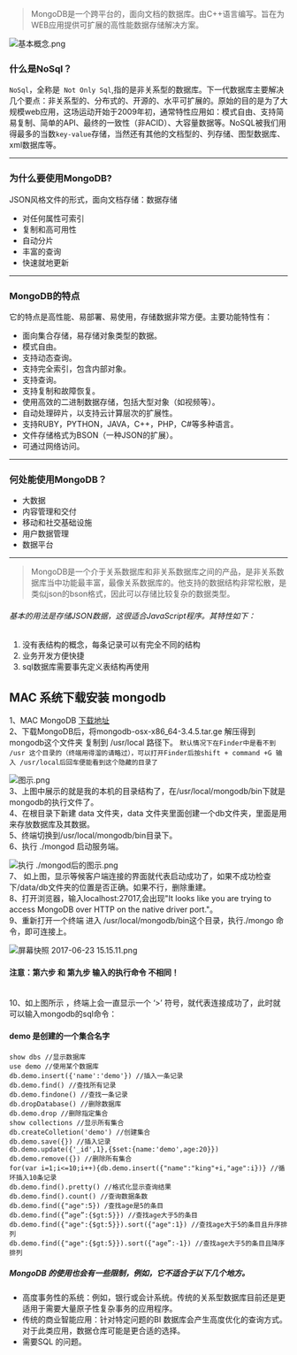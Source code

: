 >MongoDB是一个跨平台的，面向文档的数据库。由C++语言编写。旨在为WEB应用提供可扩展的高性能数据存储解决方案。

![基本概念.png](http://upload-images.jianshu.io/upload_images/3229842-087655fc2b532f99.png?imageMogr2/auto-orient/strip%7CimageView2/2/w/1240)
### 什么是NoSql？
``NoSql``，全称是`` Not Only Sql``,指的是非关系型的数据库。下一代数据库主要解决几个要点：非关系型的、分布式的、开源的、水平可扩展的。原始的目的是为了大规模web应用，这场运动开始于2009年初，通常特性应用如：模式自由、支持简易复制、简单的API、最终的一致性（非ACID）、大容量数据等。NoSQL被我们用得最多的当数``key-value``存储，当然还有其他的文档型的、列存储、图型数据库、xml数据库等。
****

### 为什么要使用MongoDB?
JSON风格文件的形式，面向文档存储：数据存储
* 对任何属性可索引
* 复制和高可用性
* 自动分片
* 丰富的查询
* 快速就地更新

****
### MongoDB的特点
它的特点是高性能、易部署、易使用，存储数据非常方便。主要功能特性有：
* 面向集合存储，易存储对象类型的数据。
* 模式自由。
* 支持动态查询。
* 支持完全索引，包含内部对象。
* 支持查询。
* 支持复制和故障恢复。
* 使用高效的二进制数据存储，包括大型对象（如视频等）。
* 自动处理碎片，以支持云计算层次的扩展性。
* 支持RUBY，PYTHON，JAVA，C++，PHP，C#等多种语言。
* 文件存储格式为BSON（一种JSON的扩展）。
* 可通过网络访问。
****
### 何处能使用MongoDB？
* 大数据
* 内容管理和交付
* 移动和社交基础设施
* 用户数据管理
* 数据平台
****
>MongoDB是一个介于关系数据库和非关系数据库之间的产品，是非关系数据库当中功能最丰富，最像关系数据库的。他支持的数据结构非常松散，是类似json的bson格式，因此可以存储比较复杂的数据类型。

###### 基本的用法是存储JSON数据，这很适合JavaScript程序。其特性如下：
   1. 没有表结构的概念，每条记录可以有完全不同的结构
   2. 业务开发方便快捷
   3. sql数据库需要事先定义表结构再使用




## MAC 系统下载安装 mongodb
   1、MAC MongoDB [下载地址](https://www.mongodb.com/download-center?jmp=nav#community)
  <br> 2、下载MongoDB后，将mongodb-osx-x86_64-3.4.5.tar.ge 解压得到mongodb这个文件夹 复制到 /usr/local 路径下。
``默认情况下在Finder中是看不到 /usr 这个目录的（终端用得溜的请略过），可以打开Finder后按shift + command +G 输入 /usr/local后回车便能看到这个隐藏的目录了``

![图示.png](http://upload-images.jianshu.io/upload_images/3229842-be8e3419e957ecf9.png?imageMogr2/auto-orient/strip%7CimageView2/2/w/1240)
<br>3、上图中展示的就是我的本机的目录结构了，在/usr/local/mongodb/bin下就是mongodb的执行文件了。
<br>4、在根目录下新建 data 文件夹，data 文件夹里面创建一个db文件夹，里面是用来存放数据库及其数据。
<br>5、终端切换到/usr/local/mongodb/bin目录下。
<br>6、执行 ./mongod 启动服务端。

![执行 ./mongod后的图示.png](http://upload-images.jianshu.io/upload_images/3229842-aad43baa63a2cd97.png?imageMogr2/auto-orient/strip%7CimageView2/2/w/1240)
<br>7、 如上图，显示等候客户端连接的界面就代表启动成功了，如果不成功检查下/data/db文件夹的位置是否正确。如果不行，删除重建。
<br>8、打开浏览器，输入localhost:27017,会出现"It looks like you are trying to access MongoDB over HTTP on the native driver port."。
<br>9、重新打开一个终端 进入 /usr/local/mongodb/bin这个目录，执行./mongo 命令，即可连接上。

![屏幕快照 2017-06-23 15.15.11.png](http://upload-images.jianshu.io/upload_images/3229842-23b7361115d30b44.png?imageMogr2/auto-orient/strip%7CimageView2/2/w/1240)
#### 注意：第六步 和 第九步  输入的执行命令  不相同！
<br>10、如上图所示 ，终端上会一直显示一个 ‘>’ 符号，就代表连接成功了，此时就可以输入mongodb的sql命令：
#### demo 是创建的一个集合名字
```
show dbs //显示数据库
use demo //使用某个数据库
db.demo.insert({'name':'demo'}) //插入一条记录
db.demo.find() //查找所有记录
db.demo.findone() //查找一条记录
db.dropDatabase() //删除数据库
db.demo.drop //删除指定集合
show collections //显示所有集合
db.createColletion('demo') //创建集合
db.demo.save({}) //插入记录
db.demo.update({'_id',1},{$set:{name:'demo',age:20}})
db.demo.remove({}) //删除所有集合
for(var i=1;i<=10;i++){db.demo.insert({"name":"king"+i,"age":i})} //循环插入10条记录
db.demo.find().pretty() //格式化显示查询结果
db.demo.find().count() //查询数据条数
db.demo.find({"age":5}) /查找age是5的条目
db.demo.find({“age”:{$gt:5}}) //查找age大于5的条目
db.demo.find({"age":{$gt:5}}).sort({"age":1}) //查找age大于5的条目且升序排列
db.demo.find({"age":{$gt:5}}).sort({"age”:-1}) //查找age大于5的条目且降序排列
```

##### MongoDB 的使用也会有一些限制，例如，它不适合于以下几个地方。
* 高度事务性的系统：例如，银行或会计系统。传统的关系型数据库目前还是更适用于需要大量原子性复杂事务的应用程序。
*  传统的商业智能应用：针对特定问题的BI 数据库会产生高度优化的查询方式。对于此类应用，数据仓库可能是更合适的选择。
*  需要SQL 的问题。
